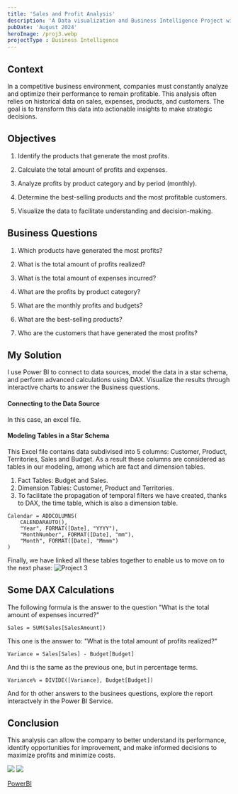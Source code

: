```yaml
---
title: 'Sales and Profit Analysis'
description: 'A Data visualization and Business Intelligence Project with Power BI'
pubDate: 'August 2024'
heroImage: /proj3.webp
projectType : Business Intelligence
---
```



## Context
In a competitive business environment, companies must constantly analyze and optimize their performance to remain profitable. This analysis often relies on historical data on sales, expenses, products, and customers. The goal is to transform this data into actionable insights to make strategic decisions.

## Objectives
1. Identify the products that generate the most profits.

2. Calculate the total amount of profits and expenses.

3. Analyze profits by product category and by period (monthly).

4. Determine the best-selling products and the most profitable customers.

5. Visualize the data to facilitate understanding and decision-making.

## Business Questions
1. Which products have generated the most profits?

2. What is the total amount of profits realized?

3. What is the total amount of expenses incurred?

4. What are the profits by product category?

5. What are the monthly profits and budgets?

6. What are the best-selling products?

7. Who are the customers that have generated the most profits?

## My Solution
I use Power BI to connect to data sources, model the data in a star schema, and perform advanced calculations using DAX. Visualize the results through interactive charts to answer the Business questions.

#### Connecting to the Data Source 
In this case, an excel file.

#### Modeling Tables in a Star Schema
This Excel file contains data subdivised into 5 columns: Customer, Product, Territories, Sales and Budget. 
As a result these columns are considered as tables in our modeling, among which are fact and dimension tables.
1. Fact Tables: Budget and Sales.
2. Dimension Tables: Customer, Product and Territories.
3. To facilitate the propagation of temporal filters we have created, thanks to DAX, the time table, which is also a dimension table.
```DAX
Calendar = ADDCOLUMNS(
    CALENDARAUTO(),
    "Year", FORMAT([Date], "YYYY"),
    "MonthNumber", FORMAT([Date], "mm"),
    "Month", FORMAT([Date], "Mmmm")
)
```
Finally, we have linked all these tables together to enable us to move on to the next phase:
![Project 3](/proj32.webp) 

## Some DAX Calculations

The following formula is the answer to the question "What is the total amount of expenses incurred?"
```DAX
Sales = SUM(Sales[SalesAmount])
```
This one is the answer to: "What is the total amount of profits realized?"
```DAX
Variance = Sales[Sales] - Budget[Budget]
```
And thi is the same as the previous one, but in percentage terms.
```DAX
Variance% = DIVIDE([Variance], Budget[Budget])
```
And for th other answers to the businees questions, explore the report interactvely in the Power BI Service.

## Conclusion
This analysis can allow the company to better understand its performance, identify opportunities for improvement, and make informed decisions to maximize profits and minimize costs.

<div class="grid grid-cols-2 gap-1">
    <img src="/proj2.webp"/>        
    <img src="/art1.webp" />
</div> 

[PowerBI](https://app.powerbi.com/links/nOYf1O3v3n?ctid=84c31ca0-ac3b-4eae-ad11-519d80233e6f&pbi_source=linkShare)
